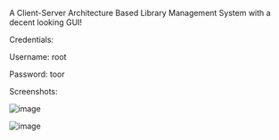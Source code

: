 A Client-Server Architecture Based Library Management System with a decent looking GUI!


Credentials:

Username: root

Password: toor

Screenshots: 

![image](https://github.com/user-attachments/assets/285cbb1d-e779-407b-8c47-92c1dc2b6e80)

![image](https://github.com/user-attachments/assets/88ef98bc-698b-4690-9c7c-c285b09647a2)
